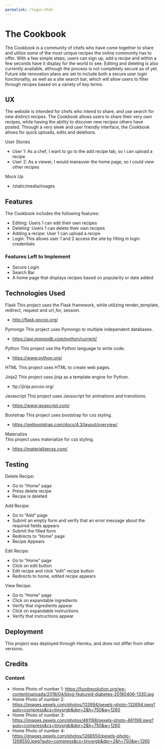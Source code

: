 ```yaml
---
permalink: /login.html
---
```


# The Cookbook
The Cookbook is a community of chefs who have come together to share and utilize some of the most unique recipes the online community has to offer. With a few simple steps, users can sign up, add a recipe and within a few seconds have it display for the world to see. Editing and deleting is also currently available, although the process is not completely secure as of yet. Future site renovation plans are set to include both a secure user login functionality, as well as a site search bar, which will allow users to filter through recipes based on a variety of key terms.

## UX
The website is intended for chefs who intend to share, and use search for new distinct recipes.
The Cookbook allows users to share their very own recipes, while having the ability to discover new recipes others have posted. Through a very sleek and user friendly interface, the Cookbook allows for quick uploads, edits and deletions.

User Stories
* User 1: As a chef, I want to go to the add recipe tab, so I can upload a recipe
* User 2: As a viewer, I would maneuver the home page, so I could view other recipes

Mock Up
* /static/media/images

## Features
The Cookbook includes the following features:
* Editing: Users 1 can edit their own recipes 
* Deleting: Users 1 can delete their own recipes 
* Adding a recipe: User 1 can upload a recipe
* Login: This allows user 1 and 2 access the site by filling in login credentials 


### Features Left to Implement
* Secure Login
* Search Bar
* A home page that displays recipes based on popularity or date added 

## Technologies Used
Flask
This project uses the Flask framework, while utilizing render_template, redirect, request and url_for, session. 
* http://flask.pocoo.org/

Pymongo
This project uses Pymongo to multiple independent databases. 
* https://api.mongodb.com/python/current/

Python
This project use the Python language to write code. 
* https://www.python.org/

HTML
This project uses HTML to create web pages.

Jinja2
This project uses jinja as a template engine for Python.
* ttp://jinja.pocoo.org/

Javascript
This project uses Javascript for animations and transitions.
* https://www.javascript.com/

Bootstrap 
This project uses bootstrap for css styling.
* https://getbootstrap.com/docs/4.3/layout/overview/

Materialize  
This project uses materialize for css styling.
* https://materializecss.com/

## Testing
Delete Recipe:
* Go to “Home” page
* Press delete recipe 
* Recipe is deleted 

Add Recipe:
* Go to “Add” page
* Submit an empty form and verify that an error message about the required fields appears
* Submit the filled form 
* Redirects to “Home” page
* Recipe Appears

Edit Recipe:
* Go to “Home” page
* Click on edit button
* Edit recipe and click “edit” recipe button
* Redirects to home, edited recipe appears

View Recipe:
* Go to “Home” page
* Click on expandable ingredients 
* Verify that ingredients appear
* Click on expandable instructions 
* Verify that instructions appear


## Deployment
This project was deployed through Heroku, and does not differ from other versions. 


## Credits
### Content
* Home Photo of number 1: https://foodrevolution.org/wp-content/uploads/2018/04/blog-featured-diabetes-20180406-1330.jpg
* Home Photo of number 2: https://images.pexels.com/photos/132694/pexels-photo-132694.jpeg?auto=compress&cs=tinysrgb&dpr=2&h=750&w=1260
* Home Photo of number 3: https://images.pexels.com/photos/461198/pexels-photo-461198.jpeg?auto=compress&cs=tinysrgb&dpr=2&h=750&w=1260
* Home Photo of number 4: https://images.pexels.com/photos/1268550/pexels-photo-1268550.jpeg?auto=compress&cs=tinysrgb&dpr=2&h=750&w=1260
